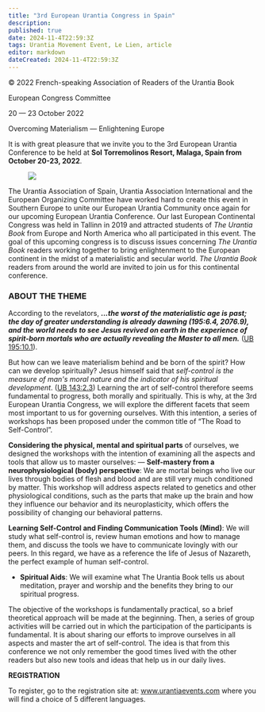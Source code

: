```yaml
---
title: "3rd European Urantia Congress in Spain"
description: 
published: true
date: 2024-11-4T22:59:3Z
tags: Urantia Movement Event, Le Lien, article
editor: markdown
dateCreated: 2024-11-4T22:59:3Z
---
```


<p class="v-card v-sheet theme--light grey lighten-3 px-2">© 2022 French-speaking Association of Readers of the Urantia Book</p>


European Congress Committee

20 — 23 October 2022

Overcoming Materialism — Enlightening Europe

It is with great pleasure that we invite you to the 3rd European Urantia Conference to be held at **Sol Torremolinos Resort, Malaga, Spain from October 20-23, 2022**.

<figure id="Figure_1" class="image urantiapedia">
<img src="/image/article/Le_Lien/images_03/099.jpg">
</figure>

The Urantia Association of Spain, Urantia Association International and the European Organizing Committee have worked hard to create this event in Southern Europe to unite our European Urantia Community once again for our upcoming European Urantia Conference. Our last European Continental Congress was held in Tallinn in 2019 and attracted students of _The Urantia Book_ from Europe and North America who all participated in this event. The goal of this upcoming congress is to discuss issues concerning _The Urantia Book_ readers working together to bring enlightenment to the European continent in the midst of a materialistic and secular world. _The Urantia Book_ readers from around the world are invited to join us for this continental conference.

### ABOUT THE THEME

According to the revelators, ***...the worst of the materialistic age is past; the day of greater understanding is already dawning (195:6.4, 2076.9), and the world needs to see Jesus revived on earth in the experience of spirit-born mortals who are actually revealing the Master to all men.*** ([UB 195:10.1](/en/The_Urantia_Book/195#p10_1)).

But how can we leave materialism behind and be born of the spirit? How can we develop spiritually? Jesus himself said that _self-control is the measure of man's moral nature and the indicator of his spiritual development_. ([UB 143:2.3](/en/The_Urantia_Book/143#p2_3)) Learning the art of self-control therefore seems fundamental to progress, both morally and spiritually. This is why, at the 3rd European Urantia Congress, we will explore the different facets that seem most important to us for governing ourselves. With this intention, a series of workshops has been proposed under the common title of “The Road to Self-Control”.

**Considering the physical, mental and spiritual parts** of ourselves, we designed the workshops with the intention of examining all the aspects and tools that allow us to master ourselves: — **Self-mastery from a neurophysiological (body) perspective**: We are mortal beings who live our lives through bodies of flesh and blood and are still very much conditioned by matter. This workshop will address aspects related to genetics and other physiological conditions, such as the parts that make up the brain and how they influence our behavior and its neuroplasticity, which offers the possibility of changing our behavioral patterns.

**Learning Self-Control and Finding Communication Tools (Mind)**: We will study what self-control is, review human emotions and how to manage them, and discuss the tools we have to communicate lovingly with our peers. In this regard, we have as a reference the life of Jesus of Nazareth, the perfect example of human self-control.

- **Spiritual Aids**: We will examine what The Urantia Book tells us about meditation, prayer and worship and the benefits they bring to our spiritual progress.

The objective of the workshops is fundamentally practical, so a brief theoretical approach will be made at the beginning. Then, a series of group activities will be carried out in which the participation of the participants is fundamental. It is about sharing our efforts to improve ourselves in all aspects and master the art of self-control. The idea is that from this conference we not only remember the good times lived with the other readers but also new tools and ideas that help us in our daily lives.

**REGISTRATION**

To register, go to the registration site at: www.urantiaevents.com
where you will find a choice of 5 different languages.

